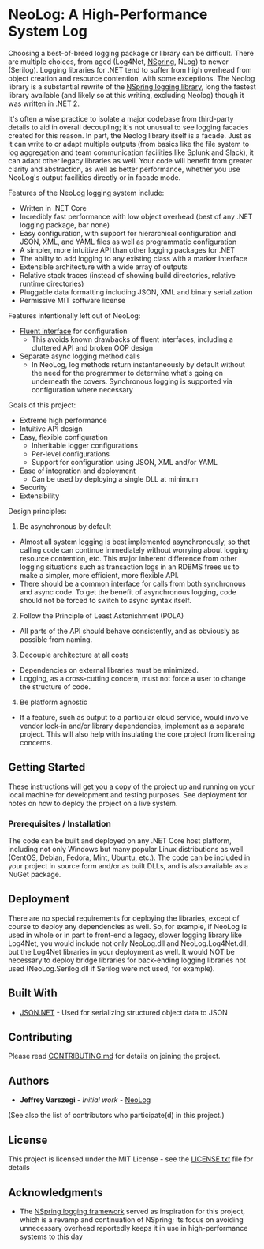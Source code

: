 # NeoLog: A High-Performance System Log

Choosing a best-of-breed logging package or library can be difficult. There are multiple choices, from aged (Log4Net, [NSpring](https://sourceforge.net/projects/nspring/), NLog) to newer (Serilog). Logging libraries for .NET tend to suffer from high overhead from object creation and resource contention, with some exceptions. The Neolog library is a substantial rewrite of the [NSpring logging library](https://sourceforge.net/projects/nspring/), long the fastest library available (and likely so at this writing, excluding Neolog) though it was written in .NET 2.

It's often a wise practice to isolate a major codebase from third-party details to aid in overall decoupling; it's not unusual to see logging facades created for this reason. In part, the Neolog library itself is a facade. Just as it can write to or adapt multiple outputs (from basics like the file system to log aggregation and team communication facilities like Splunk and Slack), it can adapt other legacy libraries as well. Your code will benefit from greater clarity and abstraction, as well as better performance, whether you use NeoLog's output facilities directly or in facade mode. 

Features of the NeoLog logging system include:
* Written in .NET Core
* Incredibly fast performance with low object overhead (best of any .NET logging package, bar none)
* Easy configuration, with support for hierarchical configuration and JSON, XML, and YAML files as well as programmatic configuration
* A simpler, more intuitive API than other logging packages for .NET
* The ability to add logging to any existing class with a marker interface
* Extensible architecture with a wide array of outputs
* Relative stack traces (instead of showing build directories, relative runtime directories)
* Pluggable data formatting including JSON, XML and binary serialization
* Permissive MIT software license

Features intentionally left out of NeoLog:
* [Fluent interface](https://ocramius.github.io/blog/fluent-interfaces-are-evil/) for configuration
  * This avoids known drawbacks of fluent interfaces, including a cluttered API and broken OOP design
* Separate async logging method calls
  * In NeoLog, log methods return instantaneously by default without the need for the programmer to determine what's going on underneath the covers. Synchronous logging is supported via configuration where necessary

Goals of this project:
* Extreme high performance
* Intuitive API design
* Easy, flexible configuration
  * Inheritable logger configurations
  * Per-level configurations
  * Support for configuration using JSON, XML and/or YAML
* Ease of integration and deployment
  * Can be used by deploying a single DLL at minimum
* Security
* Extensibility

Design principles:
1. Be asynchronous by default
 * Almost all system logging is best implemented asynchronously, so that calling code can continue immediately without worrying about logging resource contention, etc. This major inherent difference from other logging situations such as transaction logs in an RDBMS frees us to make a simpler, more efficient, more flexible API. 
 * There should be a common interface for calls from both synchronous and async code. To get the benefit of asynchronous logging, code should not be forced to switch to async syntax itself.
2. Follow the Principle of Least Astonishment (POLA)
 * All parts of the API should behave consistently, and as obviously as possible from naming.
3. Decouple architecture at all costs
 * Dependencies on external libraries must be minimized. 
 * Logging, as a cross-cutting concern, must not force a user to change the structure of code. 
4. Be platform agnostic
 * If a feature, such as output to a particular cloud service, would involve vendor lock-in and/or library dependencies, implement as a separate project. This will also help with insulating the core project from licensing concerns.

## Getting Started

These instructions will get you a copy of the project up and running on your local machine for development and testing purposes. See deployment for notes on how to deploy the project on a live system.

### Prerequisites / Installation

The code can be built and deployed on any .NET Core host platform, including not only Windows but many popular Linux distributions as well (CentOS, Debian, Fedora, Mint, Ubuntu, etc.). The code can be included in your project in source form and/or as built DLLs, and is also available as a NuGet package. 

## Deployment

There are no special requirements for deploying the libraries, except of course to deploy any dependencies as well. So, for example, if NeoLog is used in whole or in part to front-end a legacy, slower logging library like Log4Net, you would include not only NeoLog.dll and NeoLog.Log4Net.dll, but the Log4Net libraries in your deployment as well. It would NOT be necessary to deploy bridge libraries for back-ending logging libraries not used (NeoLog.Serilog.dll if Serilog were not used, for example).

## Built With

* [JSON.NET](https://www.newtonsoft.com/json) - Used for serializing structured object data to JSON

## Contributing

Please read [CONTRIBUTING.md](https://github.com/NeoLog) for details on joining the project.

## Authors

* **Jeffrey Varszegi** - *Initial work* - [NeoLog](https://github.com/NeoLog)

(See also the list of contributors who participate(d) in this project.)

## License

This project is licensed under the MIT License - see the [LICENSE.txt](LICENSE.txt) file for details

## Acknowledgments

* The [NSpring logging framework](https://sourceforge.net/projects/nspring/) served as inspiration for this project, which is a revamp and continuation of NSpring; its focus on avoiding unnecessary overhead reportedly keeps it in use in high-performance systems to this day
